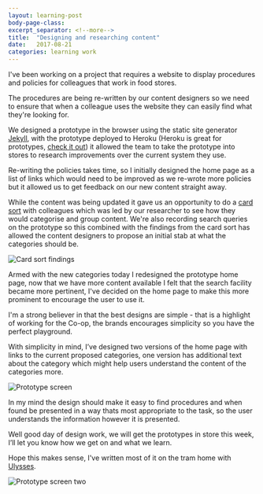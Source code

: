 ```yaml
---
layout: learning-post
body-page-class:
excerpt_separator: <!--more-->
title:  "Designing and researching content"
date:   2017-08-21
categories: learning work
---
```


I've been working on a project that requires a website to display procedures and <!--more-->policies for colleagues that work in food stores.

The procedures are being re-written by our content designers so we need to ensure that when a colleague uses the website they can easily find what they're looking for.  

We designed a prototype in the browser using the static site generator [Jekyll](https://jekyllrb.com), with the prototype deployed to Heroku (Heroku is great for prototypes, [check it out](https://www.heroku.com)) it allowed the team to take the prototype into stores to research improvements over the current system they use.

Re-writing the policies takes time, so I initially designed the home page as a list of links which would need to be improved as we re-wrote more policies but it allowed us to get feedback on our new content straight away.

While the content was being updated it gave us an opportunity to do a [card sort](https://www.smashingmagazine.com/2014/10/improving-information-architecture-card-sorting-beginners-guide/) with colleagues which was led by our researcher to see how they would categorise and group content.  We're also recording search queries on the prototype so this combined with the findings from the card sort has allowed the content designers to propose an initial stab at what the categories should be.

<img src="https://s3-eu-west-1.amazonaws.com/eskimo/card-sort-findings.jpg" alt="Card sort findings">

Armed with the new categories today I redesigned the prototype home page, now that we have more content available I felt that the search facility became more pertinent,  I've decided on the home page to make this more prominent to encourage the user to use it.

I'm a strong believer in that the best designs are simple - that is a highlight of working for the Co-op, the brands encourages simplicity so you have the perfect playground.

With simplicity in mind, I’ve designed two versions of the home page with links to the current proposed categories, one version has additional text about the category which might help users understand the content of the categories more.

<img src="https://s3-eu-west-1.amazonaws.com/eskimo/prototype-one.jpg" alt="Prototype screen">

In my mind the design should make it easy to find procedures and when found be presented in a way thats most appropriate to the task, so the user understands the information however it is presented.

Well good day of design work, we will get the prototypes in store this week, I’ll let you know how we get on and what we learn.

Hope this makes sense, I've written most of it on the tram home with [Ulysses](http://www.uxeskimo.co.uk/learning/writing/2017/08/16/ulysses-simplicity.html).

<img src="https://s3-eu-west-1.amazonaws.com/eskimo/prototype-two.jpg" alt="Prototype screen two">
